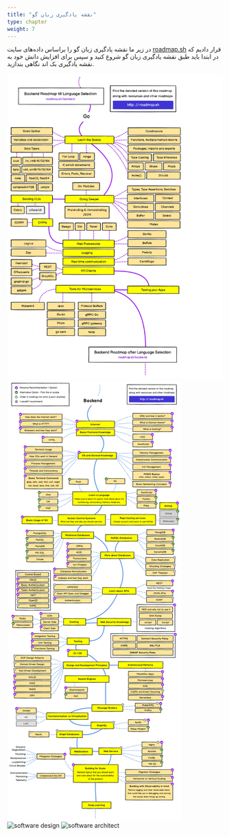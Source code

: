 ```yaml
---
title: "نقشه یادگیری زبان گو"
type: chapter
weight: 7
---
```


در زیر ما نقشه یادگیری زبان گو را براساس داده‌های سایت [roadmap.sh](https://roadmap.sh/) قرار دادیم که در ابتدا باید طبق نقشه یادگیری زبان گو شروع کنید و سپس برای افزایش دانش خود به نقشه یادگیری بک اند نگاهی بندازید.



 ![roadmap go](../assets/img/content/roadmap/go.jpg)
 ![roadmap backend](../assets/img/content/roadmap/backend.jpg)
 ![software design](../assets/img/content/roadmap/software-design.jpg)
 ![software architect](../assets/img/content/roadmap/software-architect.jpg)
